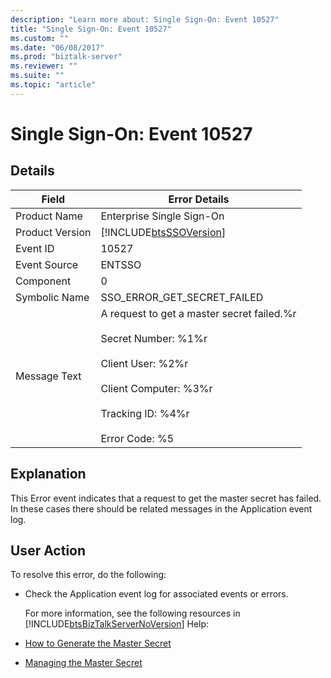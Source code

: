 ```yaml
---
description: "Learn more about: Single Sign-On: Event 10527"
title: "Single Sign-On: Event 10527"
ms.custom: ""
ms.date: "06/08/2017"
ms.prod: "biztalk-server"
ms.reviewer: ""
ms.suite: ""
ms.topic: "article"
---
```

# Single Sign-On: Event 10527
## Details  

| Field | Error Details |
|-----------------|-----------------------------------------------------------------------------------------------------------------------------------------------------------------------------------------------------|
|  Product Name   |                                                                                      Enterprise Single Sign-On                                                                                      |
| Product Version |                                                                     [!INCLUDE[btsSSOVersion](../includes/btsssoversion-md.md)]                                                                      |
|    Event ID     |                                                                                                10527                                                                                                |
|  Event Source   |                                                                                               ENTSSO                                                                                                |
|    Component    |                                                                                                  0                                                                                                  |
|  Symbolic Name  |                                                                                     SSO_ERROR_GET_SECRET_FAILED                                                                                     |
|  Message Text   | A request to get a master secret failed.%r<br /><br /> Secret Number: %1%r<br /><br /> Client User: %2%r<br /><br /> Client Computer: %3%r<br /><br /> Tracking ID: %4%r<br /><br /> Error Code: %5 |

## Explanation  
 This Error event indicates that a request to get the master secret has failed. In these cases there should be related messages in the Application event log.  

## User Action  
 To resolve this error, do the following:  

- Check the Application event log for associated events or errors.  

  For more information, see the following resources in [!INCLUDE[btsBizTalkServerNoVersion](../includes/btsbiztalkservernoversion-md.md)] Help:  

- [How to Generate the Master Secret](../core/how-to-generate-the-master-secret.md)  

- [Managing the Master Secret](../core/managing-the-master-secret.md)
